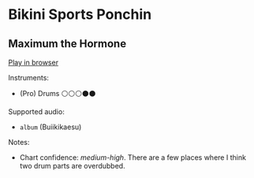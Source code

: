 # Bikini Sports Ponchin

## Maximum the Hormone


[Play in browser](http://pages.cs.wisc.edu/~tolly/customs/?title=bikini-sports-ponchin&artist=maximum-the-hormone)

Instruments:

  * (Pro) Drums ⚪️⚪️⚪️⚫️⚫️

Supported audio:

  * `album` (Buiikikaesu)

Notes:

  * Chart confidence: *medium-high*. There are a few places where I think two drum parts are overdubbed.

